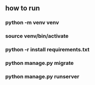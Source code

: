 
## how to run

### python -m venv venv

### source venv/bin/activate

### python -r install requirements.txt

### python manage.py migrate

### python manage.py runserver
